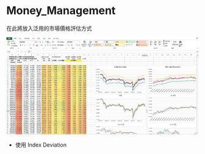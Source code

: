 # Money_Management

在此將放入泛用的市場價格評估方式

![Image.](\image\20221014.png "Fund Index Deviation.")

* 使用 Index Deviation